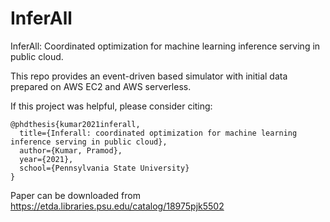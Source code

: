 # InferAll
InferAll: Coordinated optimization for machine learning inference serving in public cloud.

This repo provides an event-driven based simulator with initial data prepared on AWS EC2 and AWS serverless. 

If this project was helpful, please consider citing:
```
@phdthesis{kumar2021inferall,
  title={Inferall: coordinated optimization for machine learning inference serving in public cloud},
  author={Kumar, Pramod},
  year={2021},
  school={Pennsylvania State University}
}
```
Paper can be downloaded from https://etda.libraries.psu.edu/catalog/18975pjk5502
